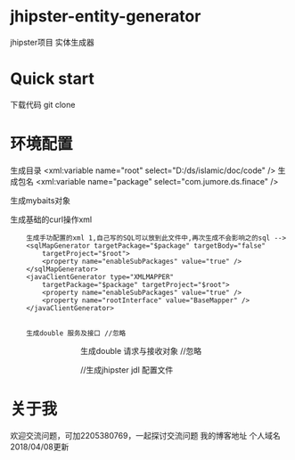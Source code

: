 # jhipster-entity-generator
jhipster项目 实体生成器

# Quick start 
下载代码
git clone 

# 环境配置
生成目录
<xml:variable name="root" select="D:/ds/islamic/doc/code" />
生成包名
<xml:variable name="package" select="com.jumore.ds.finace" />

生成mybaits对象
		<javaModelGenerator targetPackage="$package"
			targetProject="$root">
			<!-- enableSubPackages:是否让schema作为包的后缀 -->
			<property name="enableSubPackages" value="true" />
			<!-- 从数据库返回的值被清理前后的空格 -->
			<property name="trimStrings" value="true" />
		</javaModelGenerator>

生成基础的curl操作xml 
		<sqlMapGenerator targetPackage="$package"
			targetProject="$root">
			<property name="enableSubPackages" value="false" />
		</sqlMapGenerator>

		生成手功配置的xml 1,自己写的SQL可以放到此文件中,再次生成不会影响之的sql -->
		<sqlMapGenerator targetPackage="$package" targetBody="false"
			targetProject="$root">
			<property name="enableSubPackages" value="true" />
		</sqlMapGenerator>
		<javaClientGenerator type="XMLMAPPER"
			targetPackage="$package" targetProject="$root">
			<property name="enableSubPackages" value="true" />
			<property name="rootInterface" value="BaseMapper" />
		</javaClientGenerator>


		生成double 服务及接口 //忽略

　　　　　　　　　生成double 请求与接收对象 //忽略
　　　　　　　　　<javaBusinessModelGenerator type=""
			targetPackage="java.%s" targetProject="$root">
			<property name="enableSubPackages" value="true" />
			<property name="rootClass"
				value="com.jumore.b2b.activity.service.business.io.base.IRequest" />
		</javaBusinessModelGenerator>

　　　　　　　　　//生成jhipster jdl 配置文件
　　　　　　　　　<uiGenerator type="JDL" targetPackage="jhipster"
			targetProject="$root" implementationPackage="test">
		</uiGenerator>



# 关于我
欢迎交流问题，可加2205380769，一起探讨交流问题
我的博客地址
个人域名
2018/04/08更新
